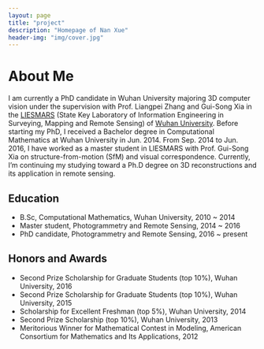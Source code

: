 ```yaml
---
layout: page
title: "project"
description: "Homepage of Nan Xue"
header-img: "img/cover.jpg"
---
```


About Me
========================
I am currently a PhD candidate in Wuhan University majoring 3D computer vision under the supervision with Prof. Liangpei Zhang and Gui-Song Xia in the [LIESMARS](http://www.lmars.whu.edu.cn/en/) (State Key Laboratory of Information Engineering in Surveying, Mapping and Remote Sensing) of [Wuhan University](http://en.whu.edu.cn). Before starting my PhD, I received a Bachelor degree in Computational Mathematics at Wuhan University in Jun. 2014. From Sep. 2014 to Jun. 2016, I have worked as a master student in LIESMARS with Prof. Gui-Song Xia on structure-from-motion (SfM) and visual correspondence. Currently, I’m continuing my studying toward a Ph.D degree on 3D reconstructions and its application in remote sensing.

## Education
   - B.Sc, Computational Mathematics, Wuhan University, 2010 ~ 2014
   - Master student, Photogrammetry and Remote Sensing, 2014 ~ 2016
   - PhD candidate, Photogrammetry and Remote Sensing, 2016 ~ present

## Honors and Awards
- Second Prize Scholarship for Graduate Students (top 10%), Wuhan University, 2016
- Second Prize Scholarship for Graduate Students (top 10%), Wuhan University, 2015
- Scholarship for Excellent Freshman (top 5%), Wuhan University, 2014
- Second Prize Scholarship (top 10%), Wuhan University, 2013
- Meritorious Winner for Mathematical Contest in Modeling, American Consortium for Mathematics and Its Applications, 2012
